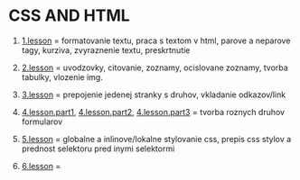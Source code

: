 # CSS AND HTML

1. [1.lesson](./1.lesson/index.html) = formatovanie textu, praca s textom v html, parove a neparove tagy, kurziva, zvyraznenie textu, preskrtnutie 

2. [2.lesson](2.lesson/index.html) = uvodzovky, citovanie, zoznamy, ocislovane zoznamy, tvorba tabulky, vlozenie img. 

3. [3.lesson](3.lesson/index.html) =  prepojenie jedenej stranky s druhov, vkladanie odkazov/link

4. [4.lesson.part1](4.lesson/formul-input-element/index.html), [4.lesson.part2](4.lesson/formul-text-element/index.html), [4.lesson.part3](4.lesson/linko-stranok/index.html) = tvorba roznych druhov formularov

5. [5.lesson](5.lesson/index.html) = globalne a inlinove/lokalne stylovanie css, prepis css stylov a prednost selektoru pred inymi selektormi

6. [6.lesson](6.lesson/index.html) = 
